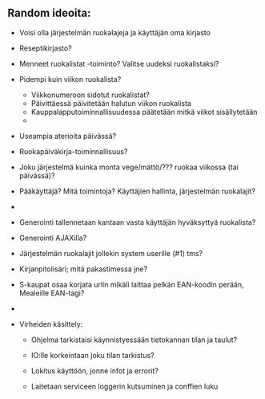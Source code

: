 ## Random ideoita:

 - Voisi olla järjestelmän ruokalajeja ja käyttäjän oma kirjasto
 - Reseptikirjasto?
 - Menneet ruokalistat -toiminto? Valitse uudeksi ruokalistaksi?
 - Pidempi kuin viikon ruokalista?
   - Viikkonumeroon sidotut ruokalistat?
    - Päivittäessä päivitetään halutun viikon ruokalista
    - Kauppalapputoiminnallisuudessa päätetään mitkä viikot sisällytetään
    - 

 - Useampia aterioita päivässä?
 - Ruokapäiväkirja-toiminnallisuus?
 - Joku järjestelmä kuinka monta vege/mättö/??? ruokaa viikossa (tai päivässä)?
 - Pääkäyttäjä? Mitä toimintoja? Käyttäjien hallinta, järjestelmän ruokalajit?
 - 

 - Generointi tallennetaan kantaan vasta käyttäjän hyväksyttyä ruokalista?
 - Generointi AJAXilla?

 - Järjestelmän ruokalajit jollekin system userille (#1) tms?

 - Kirjanpitolisäri; mitä pakastimessa jne?

 - S-kaupat osaa korjata urlin mikäli laittaa pelkän EAN-koodin perään, Mealeille EAN-tagi?

 - 

 - Virheiden käsittely:
   - Ohjelma tarkistaisi käynnistyessään tietokannan tilan ja taulut?
    - IO:lle korkeintaan joku tilan tarkistus?
    - Lokitus käyttöön, jonne infot ja errorit?

    - Laitetaan serviceen loggerin kutsuminen ja conffien luku
